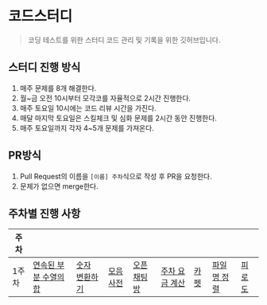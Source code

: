 # 코드스터디
> 코딩 테스트를 위한 스터디 코드 관리 및 기록을 위한 깃허브입니다.

## 스터디 진행 방식
1. 매주 문제를 8개 해결한다.
2. 월~금 오전 10시부터 모각코를 자율적으로 2시간 진행한다.
3. 매주 토요일 10시에는 코드 리뷰 시간을 가진다.
4. 매달 마지막 토요일은 스킬체크 및 심화 문제를 2시간 동안 진행한다.
5. 매주 토요일까지 각자 4~5개 문제를 가져온다.

## PR방식
1. Pull Request의 이름을 `[이름] 주차`식으로 작성 후 PR을 요청한다.
2. 문제가 없으면 merge한다.

## 주차별 진행 사항
| 주차 | | | | | | | | |
|---|---|---| --- |--- |--- |--- |--- |--- |
| 1주차 | [연속된 부분 수열의 합](https://school.programmers.co.kr/learn/courses/30/lessons/178870) | [숫자 변환하기](https://school.programmers.co.kr/learn/courses/30/lessons/154538) |[모음사전](https://school.programmers.co.kr/learn/courses/30/lessons/84512) |[오픈채팅방](https://school.programmers.co.kr/learn/courses/30/lessons/42888) | [주차 요금 계산](https://school.programmers.co.kr/learn/courses/30/lessons/92341?language=java) | [카펫](https://school.programmers.co.kr/learn/courses/30/lessons/42842?language=java)| [파일명 정렬](https://school.programmers.co.kr/learn/courses/30/lessons/17686) |[피로도](https://school.programmers.co.kr/learn/courses/30/lessons/87946) |


